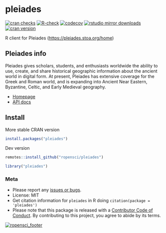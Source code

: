 pleiades
========


[![cran checks](https://cranchecks.info/badges/worst/pleiades)](https://cranchecks.info/pkgs/pleiades)
[![R-check](https://github.com/ropensci/pleiades/workflows/R-check/badge.svg)](https://github.com/ropensci/pleiades/actions?query=workflow%3AR-check)
[![codecov](https://codecov.io/gh/ropensci/pleiades/branch/master/graph/badge.svg)](https://codecov.io/gh/ropensci/pleiades)
[![rstudio mirror downloads](https://cranlogs.r-pkg.org/badges/pleiades)](https://github.com/r-hub/cranlogs.app)
[![cran version](https://www.r-pkg.org/badges/version/pleiades)](https://cran.r-project.org/package=pleiades)

R client for Pleiades (https://pleiades.stoa.org/home)

## Pleiades info

Pleiades gives scholars, students, and enthusiasts worldwide the ability to use, create, and share historical geographic information about the ancient world in digital form. At present, Pleiades has extensive coverage for the Greek and Roman world, and is expanding into Ancient Near Eastern, Byzantine, Celtic, and Early Medieval geography.

+ [Homepage](https://pleiades.stoa.org/home)
+ [API docs](http://api.pleiades.stoa.org/)

## Install

More stable CRAN version


```r
install.packages("pleiades")
```

Dev version


```r
remotes::install_github("ropensci/pleiades")
```


```r
library("pleiades")
```

### Meta

* Please report any [issues or bugs](https://github.com/ropensci/pleiades/issues).
* License: MIT
* Get citation information for `pleiades` in R doing `citation(package = 'pleiades')`
* Please note that this package is released with a [Contributor Code of Conduct](https://ropensci.org/code-of-conduct/). By contributing to this project, you agree to abide by its terms.

[![ropensci_footer](https://ropensci.org/public_images/ropensci_footer.png)](https://ropensci.org)
